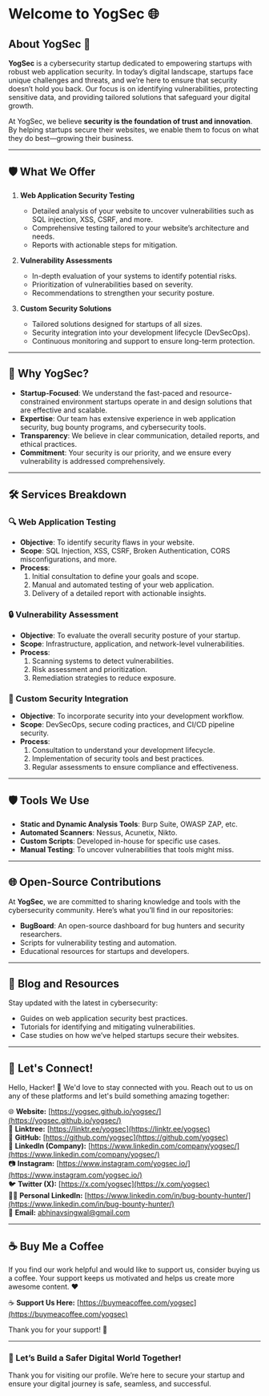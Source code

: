 # Welcome to YogSec 🌐  

## About YogSec 🚀  

**YogSec** is a cybersecurity startup dedicated to empowering startups with robust web application security. In today’s digital landscape, startups face unique challenges and threats, and we’re here to ensure that security doesn’t hold you back. Our focus is on identifying vulnerabilities, protecting sensitive data, and providing tailored solutions that safeguard your digital growth.  

At YogSec, we believe **security is the foundation of trust and innovation**. By helping startups secure their websites, we enable them to focus on what they do best—growing their business.  

---

## 🛡️ What We Offer  

1. **Web Application Security Testing**  
   - Detailed analysis of your website to uncover vulnerabilities such as SQL injection, XSS, CSRF, and more.  
   - Comprehensive testing tailored to your website’s architecture and needs.  
   - Reports with actionable steps for mitigation.  

2. **Vulnerability Assessments**  
   - In-depth evaluation of your systems to identify potential risks.  
   - Prioritization of vulnerabilities based on severity.  
   - Recommendations to strengthen your security posture.  

3. **Custom Security Solutions**  
   - Tailored solutions designed for startups of all sizes.  
   - Security integration into your development lifecycle (DevSecOps).  
   - Continuous monitoring and support to ensure long-term protection.  

---

## 🚀 Why YogSec?  

- **Startup-Focused**: We understand the fast-paced and resource-constrained environment startups operate in and design solutions that are effective and scalable.  
- **Expertise**: Our team has extensive experience in web application security, bug bounty programs, and cybersecurity tools.  
- **Transparency**: We believe in clear communication, detailed reports, and ethical practices.  
- **Commitment**: Your security is our priority, and we ensure every vulnerability is addressed comprehensively.  

---

## 🛠️ Services Breakdown  

### 🔍 Web Application Testing  
- **Objective**: To identify security flaws in your website.  
- **Scope**: SQL Injection, XSS, CSRF, Broken Authentication, CORS misconfigurations, and more.  
- **Process**:  
  1. Initial consultation to define your goals and scope.  
  2. Manual and automated testing of your web application.  
  3. Delivery of a detailed report with actionable insights.  

### 🔒 Vulnerability Assessment  
- **Objective**: To evaluate the overall security posture of your startup.  
- **Scope**: Infrastructure, application, and network-level vulnerabilities.  
- **Process**:  
  1. Scanning systems to detect vulnerabilities.  
  2. Risk assessment and prioritization.  
  3. Remediation strategies to reduce exposure.  

### 🔧 Custom Security Integration  
- **Objective**: To incorporate security into your development workflow.  
- **Scope**: DevSecOps, secure coding practices, and CI/CD pipeline security.  
- **Process**:  
  1. Consultation to understand your development lifecycle.  
  2. Implementation of security tools and best practices.  
  3. Regular assessments to ensure compliance and effectiveness.  

---

## 🛡️ Tools We Use  
- **Static and Dynamic Analysis Tools**: Burp Suite, OWASP ZAP, etc.  
- **Automated Scanners**: Nessus, Acunetix, Nikto.  
- **Custom Scripts**: Developed in-house for specific use cases.  
- **Manual Testing**: To uncover vulnerabilities that tools might miss.  

---

## 🌐 Open-Source Contributions  
At **YogSec**, we are committed to sharing knowledge and tools with the cybersecurity community. Here’s what you’ll find in our repositories:  
- **BugBoard**: An open-source dashboard for bug hunters and security researchers.  
- Scripts for vulnerability testing and automation.  
- Educational resources for startups and developers.  

---

## 📝 Blog and Resources  
Stay updated with the latest in cybersecurity:  
- Guides on web application security best practices.  
- Tutorials for identifying and mitigating vulnerabilities.  
- Case studies on how we’ve helped startups secure their websites.  

---

## 🌟 Let's Connect!

Hello, Hacker! 👋 We'd love to stay connected with you. Reach out to us on any of these platforms and let's build something amazing together:

🌐 **Website:** [https://yogsec.github.io/yogsec/](https://yogsec.github.io/yogsec/)  
📜 **Linktree:** [https://linktr.ee/yogsec](https://linktr.ee/yogsec)  
🔗 **GitHub:** [https://github.com/yogsec](https://github.com/yogsec)  
💼 **LinkedIn (Company):** [https://www.linkedin.com/company/yogsec/](https://www.linkedin.com/company/yogsec/)  
📷 **Instagram:** [https://www.instagram.com/yogsec.io/](https://www.instagram.com/yogsec.io/)  
🐦 **Twitter (X):** [https://x.com/yogsec](https://x.com/yogsec)  
👨‍💼 **Personal LinkedIn:** [https://www.linkedin.com/in/bug-bounty-hunter/](https://www.linkedin.com/in/bug-bounty-hunter/)  
📧 **Email:** abhinavsingwal@gmail.com

---

## ☕ Buy Me a Coffee

If you find our work helpful and would like to support us, consider buying us a coffee. Your support keeps us motivated and helps us create more awesome content. ❤️

☕ **Support Us Here:** [https://buymeacoffee.com/yogsec](https://buymeacoffee.com/yogsec)

Thank you for your support! 🚀

---

### 🌟 Let’s Build a Safer Digital World Together!  

Thank you for visiting our profile. We’re here to secure your startup and ensure your digital journey is safe, seamless, and successful.  
